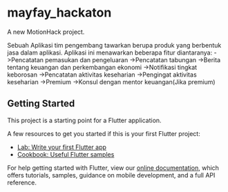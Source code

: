 # mayfay_hackaton

A new MotionHack project.

Sebuah Aplikasi tim pengembang tawarkan berupa produk yang berbentuk jasa dalam aplikasi. Aplikasi ini menawarkan beberapa fitur diantaranya:
->Pencatatan pemasukan dan pengeluaran
->Pencatatan tabungan
->Berita tentang keuangan dan perkembangan ekonomi
->Notifikasi tingkat keborosan
->Pencatatan aktivitas keseharian
->Pengingat aktivitas keseharian
->Premium
->Konsul dengan mentor keuangan(Jika premium)


## Getting Started

This project is a starting point for a Flutter application.

A few resources to get you started if this is your first Flutter project:

- [Lab: Write your first Flutter app](https://flutter.dev/docs/get-started/codelab)
- [Cookbook: Useful Flutter samples](https://flutter.dev/docs/cookbook)

For help getting started with Flutter, view our
[online documentation](https://flutter.dev/docs), which offers tutorials,
samples, guidance on mobile development, and a full API reference.
